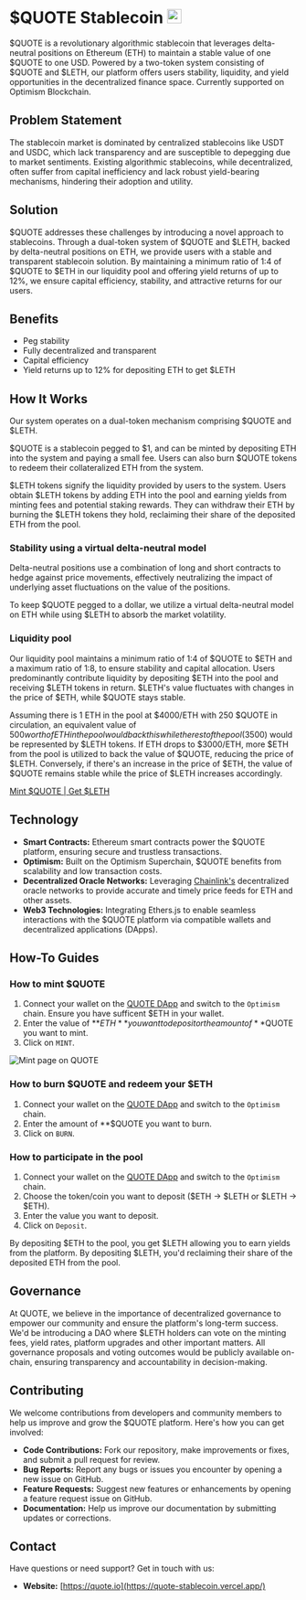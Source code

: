 
# $QUOTE Stablecoin <img src='https://github.com/greatonical/quote-stablecoin/assets/66218597/37d8f811-a689-484f-b33a-16f77fa8cbfe' width="25" height="25"/>


$QUOTE is a revolutionary algorithmic stablecoin that leverages delta-neutral positions on Ethereum (ETH) to maintain a stable value of one $QUOTE to one USD. Powered by a two-token system consisting of $QUOTE and $LETH, our platform offers users stability, liquidity, and yield opportunities in the decentralized finance space. Currently supported on Optimism Blockchain.

## Problem Statement
The stablecoin market is dominated by centralized stablecoins like USDT and USDC, which lack transparency and are susceptible to depegging due to market sentiments. Existing algorithmic stablecoins, while decentralized, often suffer from capital inefficiency and lack robust yield-bearing mechanisms, hindering their adoption and utility.

## Solution
$QUOTE addresses these challenges by introducing a novel approach to stablecoins. Through a dual-token system of $QUOTE and $LETH, backed by delta-neutral positions on ETH, we provide users with a stable and transparent stablecoin solution. By maintaining a minimum ratio of 1:4 of $QUOTE to $ETH in our liquidity pool and offering yield returns of up to 12%, we ensure capital efficiency, stability, and attractive returns for our users.

## Benefits
- Peg stability
- Fully decentralized and transparent
- Capital efficiency
- Yield returns up to 12% for depositing ETH to get $LETH
  
## How It Works
Our system operates on a dual-token mechanism comprising $QUOTE and $LETH. 

$QUOTE is a stablecoin pegged to $1, and can be minted by depositing ETH into the system and paying a small fee. Users can also burn $QUOTE tokens to redeem their collateralized ETH from the system. 

$LETH tokens signify the liquidity provided by users to the system. Users obtain $LETH tokens by adding ETH into the pool and earning yields from minting fees and potential staking rewards. They can withdraw their ETH by burning the $LETH tokens they hold, reclaiming their share of the deposited ETH from the pool.

### Stability using a virtual delta-neutral model

Delta-neutral positions use a combination of long and short contracts to hedge against price movements, effectively neutralizing the impact of underlying asset fluctuations on the value of the positions.

To keep $QUOTE pegged to a dollar, we utilize a virtual delta-neutral model on ETH while using $LETH to absorb the market volatility.

### Liquidity pool

Our liquidity pool maintains a minimum ratio of 1:4 of $QUOTE to $ETH and a maximum ratio of 1:8, to ensure stability and capital allocation. Users predominantly contribute liquidity by depositing $ETH into the pool and receiving $LETH tokens in return. $LETH's value fluctuates with changes in the price of $ETH, while $QUOTE stays stable.

Assuming there is 1 ETH in the pool at $4000/ETH with 250 $QUOTE in circulation, an equivalent value of $500 worth of ETH in the pool would back this while the rest of the pool ($3500) would be represented by $LETH tokens. If ETH drops to $3000/ETH, more $ETH from the pool is utilized to back the value of $QUOTE, reducing the price of $LETH. Conversely, if there's an increase in the price of $ETH, the value of $QUOTE remains stable while the price of $LETH increases accordingly.

[Mint $QUOTE  |  Get $LETH](https://quote-stablecoin.vercel.app/app)

## Technology
- **Smart Contracts:** Ethereum smart contracts power the $QUOTE platform, ensuring secure and trustless transactions.
- **Optimism:** Built on the Optimism Superchain, $QUOTE benefits from scalability and low transaction costs.
- **Decentralized Oracle Networks:** Leveraging [Chainlink's](https://chain.link/) decentralized oracle networks to provide accurate and timely price feeds for ETH and other assets.
- **Web3 Technologies:** Integrating Ethers.js to enable seamless interactions with the $QUOTE platform via compatible wallets and decentralized applications (DApps).

## How-To Guides

### How to mint $QUOTE
1. Connect your wallet on the [QUOTE DApp](https://quote-stablecoin.vercel.app/app) and switch to the `Optimism` chain. Ensure you have sufficent $ETH in your wallet.
2. Enter the value of **$ETH** you want to deposit or the amount of **$QUOTE you want to mint.
3. Click on `MINT`.

![Mint page on QUOTE](https://github.com/greatonical/quote-stablecoin/assets/66218597/d69e3a13-000b-4dcc-b18c-39d0e528d207)


### How to burn $QUOTE and redeem your $ETH
1. Connect your wallet on the [QUOTE DApp](https://quote-stablecoin.vercel.app/app) and switch to the `Optimism` chain.
2. Enter the amount of **$QUOTE you want to burn.
3. Click on `BURN`.

### How to participate in the pool 
1. Connect your wallet on the [QUOTE DApp](https://quote-stablecoin.vercel.app/app) and switch to the `Optimism` chain.
2. Choose the token/coin you want to deposit ($ETH -> $LETH or $LETH -> $ETH).
3. Enter the value you want to deposit.
4. Click on `Deposit`.

By depositing $ETH to the pool, you get $LETH allowing you to earn yields from the platform. By depositing $LETH, you'd reclaiming their share of the deposited ETH from the pool.

## Governance
At QUOTE, we believe in the importance of decentralized governance to empower our community and ensure the platform's long-term success. We'd be introducing a DAO where $LETH holders can vote on the minting fees, yield rates, platform upgrades and other important matters. All governance proposals and voting outcomes would be publicly available on-chain, ensuring transparency and accountability in decision-making.

## Contributing
We welcome contributions from developers and community members to help us improve and grow the $QUOTE platform. Here's how you can get involved:

- **Code Contributions:** Fork our repository, make improvements or fixes, and submit a pull request for review.
- **Bug Reports:** Report any bugs or issues you encounter by opening a new issue on GitHub.
- **Feature Requests:** Suggest new features or enhancements by opening a feature request issue on GitHub.
- **Documentation:** Help us improve our documentation by submitting updates or corrections.

## Contact
Have questions or need support? Get in touch with us:
- **Website:** [https://quote.io](https://quote-stablecoin.vercel.app/)



